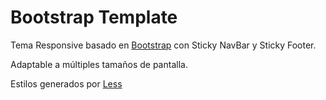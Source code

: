 Bootstrap Template 
============

Tema Responsive basado en [Bootstrap](http://getbootstrap.com/) con Sticky NavBar y Sticky Footer.

Adaptable a múltiples tamaños de pantalla.

Estilos generados por [Less](http://lesscss.org/)


